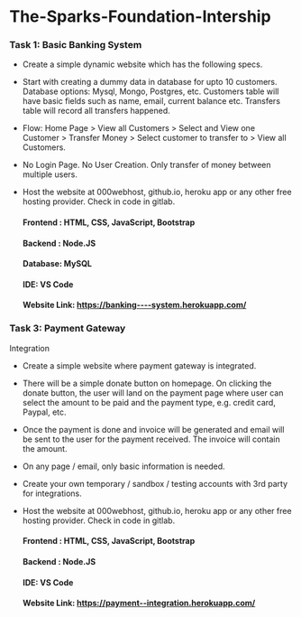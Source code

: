 # The-Sparks-Foundation-Intership
### Task 1: Basic Banking System
* Create a simple dynamic website which has the following specs.
* Start with creating a dummy data in database for upto 10 customers. Database options: Mysql, Mongo, Postgres, etc. Customers table will have basic fields such as name, email, current balance etc. Transfers table will record all transfers happened.
* Flow: Home Page > View all Customers > Select and View one Customer > Transfer Money > Select customer to transfer to > View all Customers. 
* No Login Page. No User Creation. Only transfer of money between multiple users.
* Host the website at 000webhost, github.io, heroku app or any other free hosting provider. Check in code in gitlab.

     #### Frontend : HTML, CSS, JavaScript, Bootstrap
     #### Backend : Node.JS
     #### Database: MySQL
     #### IDE: VS Code

    #### Website Link: https://banking----system.herokuapp.com/
    
    
### Task 3: Payment Gateway
Integration
* Create a simple website where payment gateway is integrated.
* There will be a simple donate button on homepage. On clicking the donate button, the user will land on the payment page where user can select the amount to be paid and the payment type, e.g. credit card, Paypal, etc.
* Once the payment is done and invoice will be generated and email will be sent to the user for the payment received. The invoice will contain the amount.
* On any page / email, only basic information is needed.
* Create your own temporary / sandbox / testing accounts with 3rd party for integrations.
* Host the website at 000webhost, github.io, heroku app or any other free hosting provider. Check in code in gitlab. 


     #### Frontend : HTML, CSS, JavaScript, Bootstrap
     #### Backend : Node.JS
     #### IDE: VS Code

    #### Website Link: https://payment--integration.herokuapp.com/
